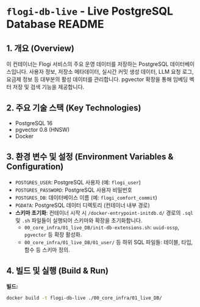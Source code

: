 # `flogi-db-live` - Live PostgreSQL Database README

## 1. 개요 (Overview)
이 컨테이너는 Flogi 서비스의 주요 운영 데이터를 저장하는 PostgreSQL 데이터베이스입니다. 사용자 정보, 저장소 메타데이터, 실시간 커밋 생성 데이터, LLM 요청 로그, 요금제 정보 등 대부분의 활성 데이터를 관리합니다. pgvector 확장을 통해 임베딩 벡터 저장 및 검색 기능을 제공합니다.

## 2. 주요 기술 스택 (Key Technologies)
* PostgreSQL 16
* pgvector 0.8 (HNSW)
* Docker

## 3. 환경 변수 및 설정 (Environment Variables & Configuration)
* `POSTGRES_USER`: PostgreSQL 사용자 (예: `flogi_user`)
* `POSTGRES_PASSWORD`: PostgreSQL 사용자 비밀번호
* `POSTGRES_DB`: 데이터베이스 이름 (예: `flogi_comfort_commit`)
* `PGDATA`: PostgreSQL 데이터 디렉토리 (컨테이너 내부 경로)
* **스키마 초기화**: 컨테이너 시작 시 `/docker-entrypoint-initdb.d/` 경로의 `.sql` 및 `.sh` 파일들이 실행되어 스키마와 확장을 초기화합니다.
    * `00_core_infra/01_live_DB/init-db-extensions.sh`: `uuid-ossp`, `pgvector` 등 확장 활성화.
    * `00_core_infra/01_live_DB/01_user/` 등 하위 SQL 파일들: 테이블, 타입, 함수 등 스키마 정의.

## 4. 빌드 및 실행 (Build & Run)
**빌드:**
```bash
docker build -t flogi-db-live ./00_core_infra/01_live_DB/